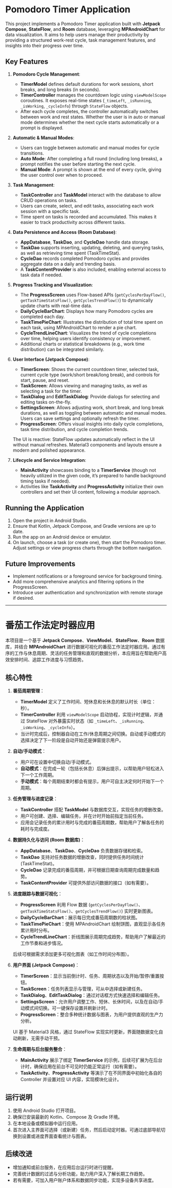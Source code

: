 # Pomodoro Timer Application

This project implements a Pomodoro Timer application built with **Jetpack Compose**, **StateFlow**, and **Room** database, leveraging **MPAndroidChart** for data visualization. It aims to help users manage their productivity by providing a structured work-rest cycle, task management features, and insights into their progress over time.

## Key Features

1. **Pomodoro Cycle Management**:  
   - **TimerModel** defines default durations for work sessions, short breaks, and long breaks (in seconds).
   - **TimerController** manages the countdown logic using `viewModelScope` coroutines. It exposes real-time states (`_timeLeft`, `_isRunning`, `_isWorking`, `_cycleInfo`) through `StateFlow` objects.
   - After each cycle completes, the controller automatically switches between work and rest states. Whether the user is in auto or manual mode determines whether the next cycle starts automatically or a prompt is displayed.

2. **Automatic & Manual Modes**:  
   - Users can toggle between automatic and manual modes for cycle transitions.
   - **Auto Mode**: After completing a full round (including long breaks), a prompt notifies the user before starting the next cycle.
   - **Manual Mode**: A prompt is shown at the end of every cycle, giving the user control over when to proceed.

3. **Task Management**:  
   - **TaskController** and **TaskModel** interact with the database to allow CRUD operations on tasks.
   - Users can create, select, and edit tasks, associating each work session with a specific task.
   - Time spent on tasks is recorded and accumulated. This makes it easier to track productivity across different tasks.

4. **Data Persistence and Access (Room Database)**:  
   - **AppDatabase**, **TaskDao**, and **CycleDao** handle data storage.
   - **TaskDao** supports inserting, updating, deleting, and querying tasks, as well as retrieving time spent (TaskTimeStat).
   - **CycleDao** records completed Pomodoro cycles and provides aggregate data on a daily and trending basis.
   - A **TaskContentProvider** is also included, enabling external access to task data if needed.

5. **Progress Tracking and Visualization**:  
   - The **ProgressScreen** uses Flow-based APIs (`getCyclesPerDayFlow()`, `getTaskTimeStatsFlow()`, `getCyclesTrendFlow()`) to dynamically update charts with real-time data.
   - **DailyCycleBarChart**: Displays how many Pomodoro cycles are completed each day.
   - **TaskTimePieChart**: Illustrates the distribution of total time spent on each task, using MPAndroidChart to render a pie chart.
   - **CycleTrendLineChart**: Visualizes the trend of cycle completions over time, helping users identify consistency or improvement.
   - Additional charts or statistical breakdowns (e.g., work time distribution) can be integrated similarly.

6. **User Interface (Jetpack Compose)**:  
   - **TimerScreen**: Shows the current countdown timer, selected task, current cycle type (work/short break/long break), and controls for start, pause, and reset.
   - **TaskScreen**: Allows viewing and managing tasks, as well as selecting a task for the timer.
   - **TaskDialog** and **EditTaskDialog**: Provide dialogs for selecting and editing tasks on-the-fly.
   - **SettingsScreen**: Allows adjusting work, short break, and long break durations, as well as toggling between automatic and manual modes. Users can save settings and optionally refresh the timer.
   - **ProgressScreen**: Offers visual insights into daily cycle completions, task time distribution, and cycle completion trends.

   The UI is reactive: StateFlow updates automatically reflect in the UI without manual refreshes. Material3 components and layouts ensure a modern and polished appearance.

7. **Lifecycle and Service Integration**:  
   - **MainActivity** showcases binding to a **TimerService** (though not heavily utilized in the given code, it’s prepared to handle background timing tasks if needed).
   - Activities like **TaskActivity** and **ProgressActivity** initialize their own controllers and set their UI content, following a modular approach.


## Running the Application

1. Open the project in Android Studio.
2. Ensure that Kotlin, Jetpack Compose, and Gradle versions are up to date.
3. Run the app on an Android device or emulator.
4. On launch, choose a task (or create one), then start the Pomodoro timer. 
   Adjust settings or view progress charts through the bottom navigation.

## Future Improvements

- Implement notifications or a foreground service for background timing.
- Add more comprehensive analytics and filtering options in the ProgressScreen.
- Introduce user authentication and synchronization with remote storage if desired.
---
# 番茄工作法定时器应用

本项目是一个基于 **Jetpack Compose**、**ViewModel**、**StateFlow**、**Room** 数据库，并结合 **MPAndroidChart** 进行数据可视化的番茄工作法定时器应用。通过有序的工作与休息周期、灵活的任务管理和直观的数据分析，本应用旨在帮助用户高效安排时间、追踪工作进度与习惯趋势。
## 核心特性

1. **番茄周期管理**：  
   - **TimerModel** 定义了工作时间、短休息和长休息的默认时长（单位：秒）。  
   - **TimerController** 利用 `viewModelScope` 启动协程，实现计时逻辑，并通过 StateFlow 对外暴露实时状态（如 `_timeLeft`、`_isRunning`、`_isWorking`、`_cycleInfo`）。  
   - 当计时完成后，控制器自动在工作/休息周期之间切换。自动或手动模式的选择决定了下一阶段是自动开始还是弹窗提示用户。

2. **自动/手动模式**：  
   - 用户可在设置中切换自动/手动模式。  
   - **自动模式**：在完成一轮（包括长休息）后弹出提示，以帮助用户轻松进入下一个工作周期。  
   - **手动模式**：每个周期结束时都会有提示，用户可自主决定何时开始下一个周期。

3. **任务管理与进度记录**：  
   - **TaskController** 搭配 **TaskModel** 与数据库交互，实现任务的增删改查。  
   - 用户可创建、选择、编辑任务，并在计时开始前指定当前任务。  
   - 应用会记录任务的累计用时与完成的番茄周期数，帮助用户了解各任务的耗时与完成度。

4. **数据持久化与访问 (Room 数据库)**：  
   - **AppDatabase**、**TaskDao**、**CycleDao** 负责数据存储和检索。  
   - **TaskDao** 支持对任务数据的增删改查，同时提供任务时间统计 (TaskTimeStat)。  
   - **CycleDao** 记录完成的番茄周期，并可根据日期查询周期完成数量和趋势。  
   - **TaskContentProvider** 可提供外部访问数据的接口（如有需要）。

5. **进度跟踪与数据可视化**：  
   - **ProgressScreen** 利用 Flow 数据 (`getCyclesPerDayFlow()`、`getTaskTimeStatsFlow()`、`getCyclesTrendFlow()`) 实时更新图表。  
   - **DailyCycleBarChart**：展示每日完成番茄周期数的柱状图。  
   - **TaskTimePieChart**：使用 MPAndroidChart 绘制饼图，直观显示各任务累计用时分布。  
   - **CycleTrendLineChart**：折线图展示周期完成趋势，帮助用户了解最近的工作节奏和进步情况。

   后续可根据需求添加更多可视化图表（如工作时间分布图）。

6. **用户界面 (Jetpack Compose)**：  
   - **TimerScreen**：显示当前倒计时、任务、周期状态以及开始/暂停/重置按钮。  
   - **TaskScreen**：任务列表显示与管理，可从中选择或新建任务。  
   - **TaskDialog**、**EditTaskDialog**：通过对话框方式快速选择和编辑任务。  
   - **SettingsScreen**：允许用户调整工作、短休、长休时间，以及在自动/手动模式间切换。可一键保存设置并刷新计时。  
   - **ProgressScreen**：整合多种统计数据与图表，为用户提供直观的生产力分析。

   UI 基于 Material3 风格，通过 StateFlow 实现实时更新，界面随数据变化自动刷新，无需手动干预。

7. **生命周期与后台服务整合**：  
   - **MainActivity** 展示了绑定 **TimerService** 的示例，后续可扩展为在后台计时，确保应用在前台不可见时仍能正常运行（如有需要）。  
   - **TaskActivity**、**ProgressActivity** 等演示了在不同界面中初始化各自的 Controller 并设置对应 UI 内容，实现模块化设计。



## 运行说明

1. 使用 Android Studio 打开项目。  
2. 确保已安装最新的 Kotlin、Compose 及 Gradle 环境。  
3. 在本地设备或模拟器中运行应用。  
4. 首次进入主界面可选择（或新建）任务，然后启动定时器。可通过底部导航切换到设置或进度界面查看统计与图表。

## 后续改进

- 增加通知或前台服务，在应用后台运行时进行提醒。  
- 完善统计数据的过滤与分析功能，助力用户深入了解长期工作趋势。  
- 若有需要，可加入用户账户体系和数据同步功能，实现多设备共享进度。
